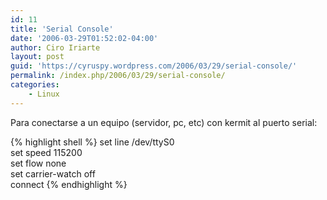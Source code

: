 ```yaml
---
id: 11
title: 'Serial Console'
date: '2006-03-29T01:52:02-04:00'
author: Ciro Iriarte
layout: post
guid: 'https://cyruspy.wordpress.com/2006/03/29/serial-console/'
permalink: /index.php/2006/03/29/serial-console/
categories:
    - Linux
---
```


Para conectarse a un equipo (servidor, pc, etc) con kermit al puerto serial:

{% highlight shell %}
set line /dev/ttyS0  
set speed 115200  
set flow none  
set carrier-watch off  
connect
{% endhighlight %}